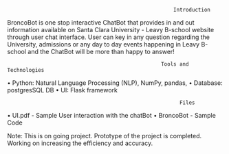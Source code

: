                                                           Introduction
BroncoBot is one stop interactive ChatBot that provides in and out information available on Santa Clara University - Leavy B-school website through user chat interface. User can key in any question regarding the University, admissions or any day to day events happening in Leavy B- school and the ChatBot will be more than happy to answer!

                                                      Tools and Technologies 
•	Python: Natural Language Processing (NLP), NumPy, pandas, 
•	Database: postgresSQL DB
•	UI: Flask framework

                                                            Files
•	UI.pdf - Sample User interaction with the chatBot
•	BroncoBot - Sample Code
                                                         
Note: This is on going project. Prototype of the project is completed. Working on increasing the efficiency and accuracy.

